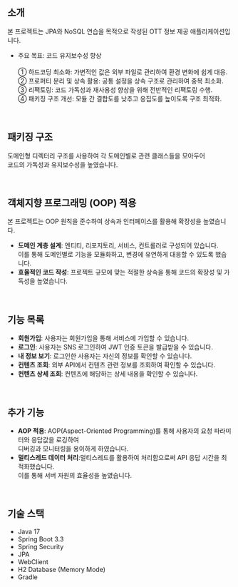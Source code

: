 ## 소개
본 프로젝트는 JPA와 NoSQL 연습을 목적으로 작성된 OTT 정보 제공 애플리케이션입니다.

- 주요 목표:  코드 유지보수성 향상<br/><br/>
&#9312; 하드코딩 최소화: 가변적인 값은 외부 파일로 관리하여 환경 변화에 쉽게 대응.<br/>
&#9313; 프로퍼티 분리 및 상속 활용: 공통 설정을 상속 구조로 관리하여 중복 최소화.<br/>
&#9314; 리팩토링: 코드 가독성과 재사용성 향상을 위해 전반적인 리팩토링 수행.<br/>
&#9315; 패키징 구조 개선: 모듈 간 결합도를 낮추고 응집도를 높이도록 구조 최적화.
&nbsp;

&nbsp;


## 패키징 구조
도메인형 디렉터리 구조를 사용하여 각 도메인별로 관련 클래스들을 모아두어 <br/>
코드의 가독성과 유지보수성을 높였습니다.
&nbsp;

&nbsp;




## 객체지향 프로그래밍 (OOP) 적용
본 프로젝트는 OOP 원칙을 준수하여 상속과 인터페이스를 활용해 확장성을 높였습니다.

 - **도메인 계층 설계**: 엔티티, 리포지토리, 서비스, 컨트롤러로 구성되어 있습니다.<br/> 이를 통해 도메인별로 기능을 모듈화하고, 변경에 유연하게 대응할 수 있도록 했습니다.
 - **효율적인 코드 작성**: 프로젝트 규모에 맞는 적절한 상속을 통해 코드의 확장성 및 가독성을 높였습니다.
&nbsp;

&nbsp;


## 기능 목록
 - **회원가입**: 사용자는 회원가입을 통해 서비스에 가입할 수 있습니다.
 - **로그인**: 사용자는 SNS 로그인하여 JWT 인증 토큰을 발급받을 수 있습니다.
 - **내 정보 보기**: 로그인한 사용자는 자신의 정보를 확인할 수 있습니다.
 - **컨텐츠 조회**: 외부 API에서 컨텐츠 관련 정보를 조회하여 확인할 수 있습니다.
 - **컨텐츠 상세 조회**: 컨텐츠에 해당하는 상세 내용을 확인할 수 있습니다.
&nbsp;

&nbsp;


## 추가 기능 
 - **AOP 적용**: AOP(Aspect-Oriented Programming)를 통해 사용자의 요청 파라미터와 응답값을 로깅하여<br/> 디버깅과 모니터링을 용이하게 하였습니다.
 - **멀티스레드 데이터 처리**:멀티스레드를 활용하여 처리함으로써 API 응답 시간을 최적화했습니다.<br/> 이를 통해 서버 자원의 효율성을 높였습니다.
&nbsp;

&nbsp;


## 기술 스택
- Java 17
- Spring Boot 3.3
- Spring Security
- JPA
- WebClient
- H2 Database (Memory Mode)
- Gradle

